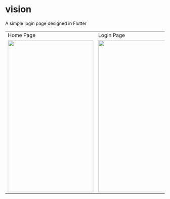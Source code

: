# vision

A simple login page designed in Flutter

<table>
  <tr>
    <td>Home Page</td>
     <td>Login Page</td>
     <td>Register Page</td>
  </tr>
  <tr>
    <td><img src="https://user-images.githubusercontent.com/59519229/77389729-521fd400-6d6a-11ea-89e8-622501daae31.png" width=270 height=480></td>
    <td><img src="https://user-images.githubusercontent.com/59519229/77389732-52b86a80-6d6a-11ea-9566-d1288ce1c7d8.png" width=270 height=480></td>
    <td><img src="https://user-images.githubusercontent.com/59519229/77389733-53510100-6d6a-11ea-9c92-84167831f74e.png" width=270 height=480></td>
  </tr>
 </table>
